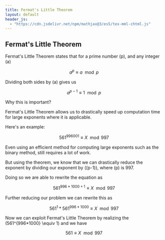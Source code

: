```yaml
---
title: Fermat's Little Theorem
layout: default
header_js:
  - "https://cdn.jsdelivr.net/npm/mathjax@3/es5/tex-mml-chtml.js"
---
```


## Fermat's Little Theorem

Fermat's Little Theorem states that for a prime number \(p\), and any integer \(a\)

$$a^p \equiv a \mod{p}$$

Dividing both sides by \(a\) gives us

$$a^{p-1} \equiv 1 \mod{p}$$     

Why this is important?

Fermat's Little Theorem allows us to drastically speed up computation time for large exponents where it is applicable.

Here's an example:

$$561^{996001} \equiv X \mod{997}$$

Even using an efficient method for computing large exponents such as the binary method, still requires a lot of work. 

But using the theorem, we know that we can drastically reduce the exponent by dividing our exponent by \((p-1)\), where \(p\) is 997.

Doing so we are able to rewrite the equation as

$$561^{996*1000 + 1} \equiv X \mod{997}$$

Further reducing our problem we can rewrite this as

$$561^{1}*561^{996*1000} \equiv X \mod{997}$$

Now we can exploit Fermat's Little Theorem by realizing the \(561^{996*1000} \equiv 1\) and we have

$$561 \equiv X \mod{997}$$

